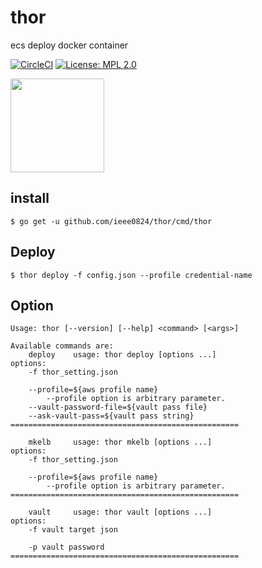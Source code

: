 # thor
ecs deploy docker container

[![CircleCI](https://circleci.com/gh/ieee0824/thor.svg?style=shield)](https://circleci.com/gh/ieee0824/thor)
[![License: MPL 2.0](https://img.shields.io/badge/License-MPL%202.0-brightgreen.svg)](https://opensource.org/licenses/MPL-2.0)


<img src="https://img.ieee.moe/thor.png" width="150px">

## install
```
$ go get -u github.com/ieee0824/thor/cmd/thor
```

## Deploy
```
$ thor deploy -f config.json --profile credential-name
```

## Option
```
Usage: thor [--version] [--help] <command> [<args>]

Available commands are:
    deploy    usage: thor deploy [options ...]
options:
    -f thor_setting.json

    --profile=${aws profile name}
        --profile option is arbitrary parameter.
    --vault-password-file=${vault pass file}
    --ask-vault-pass=${vault pass string}
===================================================

    mkelb     usage: thor mkelb [options ...]
options:
    -f thor_setting.json

    --profile=${aws profile name}
        --profile option is arbitrary parameter.
===================================================

    vault     usage: thor vault [options ...]
options:
    -f vault target json

    -p vault password
===================================================
```
